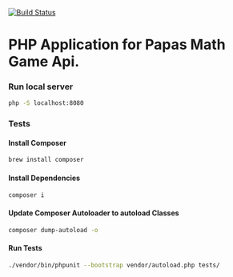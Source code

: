 [![Build Status](https://travis-ci.org/paulhtrott/papas-math-game-php-api.svg?branch=master)](https://travis-ci.org/paulhtrott/papas-math-game-php-api)

# PHP Application for Papas Math Game Api.

### Run local server

```sh
php -S localhost:8080
```

### Tests
#### Install Composer
```sh
brew install composer
```
#### Install Dependencies
```sh
composer i
```

#### Update Composer Autoloader to autoload Classes
```sh
composer dump-autoload -o
```

#### Run Tests
```sh
./vendor/bin/phpunit --bootstrap vendor/autoload.php tests/
```
